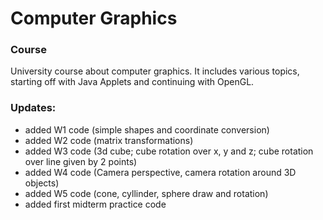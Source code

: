 # Computer Graphics


### Course

University course about computer graphics. It includes various topics, starting off with Java Applets and continuing with OpenGL.

### Updates:
* added W1 code (simple shapes and coordinate conversion)
* added W2 code (matrix transformations)
* added W3 code (3d cube; cube rotation over x, y and z; cube rotation over line given by 2 points)
* added W4 code (Camera perspective, camera rotation around 3D objects)
* added W5 code (cone, cyllinder, sphere draw and rotation)
* added first midterm practice code
